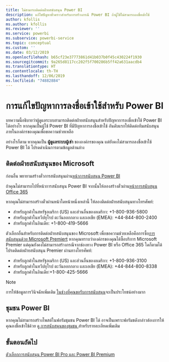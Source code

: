 ```yaml
---
title: ไม่สามารถติดต่อฝ่ายสนับสนุน Power BI
description: แก้ไขปัญหาชั่วคราวสำหรับการสร้างกรณี Power BI ถ้าผู้ใช้ไม่สามารถลงชื่อเข้าใช้
author: kfollis
ms.author: kfollis
ms.reviewer: ''
ms.service: powerbi
ms.subservice: powerbi-service
ms.topic: conceptual
ms.custom: ''
ms.date: 03/12/2019
ms.openlocfilehash: b65cf23e37773861d41b037b0f45c430224f1930
ms.sourcegitcommit: 9a265d8117cc202f5f700286b5ff42a631aacdb4
ms.translationtype: HT
ms.contentlocale: th-TH
ms.lasthandoff: 12/06/2019
ms.locfileid: "74882884"
---
```

# <a name="troubleshooting-sign-in-issues-for-power-bi"></a>การแก้ไขปัญหาการลงชื่อเข้าใช้สำหรับ Power BI

บทความนี้อธิบายว่าผู้ดูแลระบบสามารถติดต่อฝ่ายสนับสนุนสำหรับปัญหาการลงชื่อเข้าใช้ Power BI ได้อย่างไร หากคุณเป็นผู้ใช้ Power BI ที่มีปัญหาการลงชื่อเข้าใช้ อันดับแรกให้ติดต่อทีมสนับสนุนภายในองค์กรของคุณเพื่อขอความช่วยเหลือ

อย่างไรก็ตาม หากคุณเป็น **ผู้ดูแลระบบผู้เช่า** ขององค์กรของคุณ แต่ยังคงไม่สามารถลงชื่อเข้าใช้ Power BI ได้ โปรดดำเนินการตามข้อมูลด้านล่าง

## <a name="contact-microsoft-support"></a>ติดต่อฝ่ายสนับสนุนของ Microsoft

ก่อนอื่น พยายามสร้างตั๋วการสนับสนุนผ่าน[หน้าการสนับสนุน Power BI](https://powerbi.microsoft.com/support/)

ถ้าคุณไม่สามารถไปที่หน้าการสนับสนุน Power BI จากนั้นให้ลองสร้างตั๋วผ่าน[หน้าการสนับสนุน Office 365](https://support.office.com/home/contact)

หากคุณไม่สามารถสร้างตั๋วผ่านหน้าใดหน้าหนึ่งเหล่านี้ ให้ลองติดต่อฝ่ายสนับสนุนทางโทรศัพท์:

* สำหรับลูกค้าในสหรัฐอเมริกา (US) และส่วนอื่นของอเมริกา: +1-800-936-5800
* สำหรับลูกค้าในทวีปยุโรป ตะวันออกกลาง และเอเชีย (EMEA): +44-844-800-2400
* สำหรับลูกค้าในอินเดีย: +1-800-419-5666

ตัวเลือกอื่นสำหรับการติดต่อฝ่ายสนับสนุนของ Microsoft เพื่อขอความช่วยเหลือคือการซื้อ[การสนับสนุนด้วย Microsoft Premiert](https://support.microsoft.com/premier) หากคุณทราบว่าองค์กรของคุณได้ซื้อบริการ Microsoft Premier แต่คุณยังคงไม่สามารถสร้างกรณีจากช่องทาง Power BI หรือ Office 365 ใดก็ตามได้ โปรดติดต่อฝ่ายสนับสนุน Premier ผ่านทางโทรศัพท์:

* สำหรับลูกค้าในสหรัฐอเมริกา (US) และส่วนอื่นของอเมริกา: +1-800-936-3100
* สำหรับลูกค้าในทวีปยุโรป ตะวันออกกลาง และเอเชีย (EMEA): +44-844-800-8338
* สำหรับลูกค้าในอินเดีย:+1-800-425-5666

> [!Note]
> การให้ข้อมูลการวินิจฉัยเพิ่มเติม [ในช่วงที่คุณขอรับการสนับสนุน](service-admin-capturing-additional-diagnostic-information-for-power-bi.md)จะเป็นประโยชน์อย่างมาก

## <a name="power-bi-community"></a>ชุมชน Power BI

หากคุณไม่สามารถสร้างโพสต์ในฟอรัมชุมชน Power BI ได้ อาจเป็นเพราะฟอรัมชดังกล่าวต้องการให้คุณลงชื่อเข้าใช้ด้วย ดู[ การสนับสนุนของชุมชน ](https://community.powerbi.com/t5/Community-Support/ct-p/PBI_CommunitySupport)สำหรับรายละเอียดเพิ่มเติม

## <a name="next-steps"></a>ขั้นตอนถัดไป

[ตัวเลือกการสนับสนุน Power BI Pro และ Power BI Premium](service-support-options.md)

